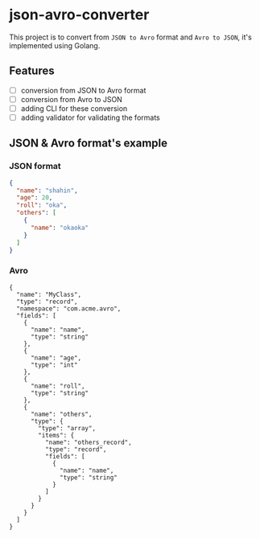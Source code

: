 # json-avro-converter
This project is to convert from `JSON to Avro` format and `Avro to JSON`, it's implemented using Golang.


## Features
- [ ] conversion from JSON to Avro format
- [ ] conversion from Avro to JSON
- [ ] adding CLI for these conversion
- [ ] adding validator for validating the formats

## JSON & Avro format's example
### JSON format
```json
{
  "name": "shahin",
  "age": 20,
  "roll": "oka",
  "others": [
    {
      "name": "okaoka"
    }
  ]
}
```

### Avro
```
{
  "name": "MyClass",
  "type": "record",
  "namespace": "com.acme.avro",
  "fields": [
    {
      "name": "name",
      "type": "string"
    },
    {
      "name": "age",
      "type": "int"
    },
    {
      "name": "roll",
      "type": "string"
    },
    {
      "name": "others",
      "type": {
        "type": "array",
        "items": {
          "name": "others_record",
          "type": "record",
          "fields": [
            {
              "name": "name",
              "type": "string"
            }
          ]
        }
      }
    }
  ]
}
```
